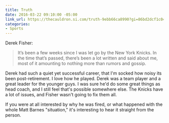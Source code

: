 ```yaml
---
title: Truth
date: 2016-03-22 09:10:00 -05:00
link_url: https://thecauldron.si.com/truth-9ebb66ca8990?gi=86bd2dcf1c04
categories:
- Sports
---
```


Derek Fisher:

> It’s been a few weeks since I was let go by the New York Knicks. In the time that’s passed, there’s been a lot written and said about me, most of it amounting to nothing more than rumors and gossip.

Derek had such a quiet yet successful career, that I'm socked how noisy its been post-retirement. I love how he played. Derek was a team player and a great leader for the younger guys. I was sure he'd do some great things as head coach, and I still feel that's possible somewhere else. The Knicks have a lot of issues, and Fisher wasn't going to fix them all.

If you were at all interested by why he was fired, or what happened with the whole Matt Barnes "situation," it's interesting to hear it straight from the person.
